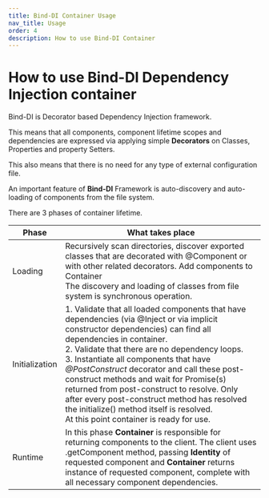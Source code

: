 ```yaml
---
title: Bind-DI Container Usage
nav_title: Usage
order: 4
description: How to use Bind-DI Container
---
```


# How to use Bind-DI Dependency Injection container
Bind-DI is Decorator based Dependency Injection framework.

This means that all components, component lifetime scopes and dependencies are expressed
via applying simple **Decorators** on Classes, Properties and property Setters.

This also means that there is no need for any type of external configuration file.

An important feature of **Bind-DI** Framework is auto-discovery and auto-loading of components from the file system.

There are 3 phases of container lifetime.

| Phase | What takes place |  
| ---- | ---- |
| Loading | Recursively scan directories, discover exported classes that are decorated with @Component or with other related decorators. Add components to Container<br>The discovery and loading of classes from file system is synchronous operation. |
| Initialization | 1. Validate that all loaded components that have dependencies (via @Inject or via implicit constructor dependencies) can find all dependencies in container. <br>2. Validate that there are no dependency loops.<br>3. Instantiate all components that have _@PostConstruct_ decorator and call these post-construct methods and wait for Promise(s) returned from post-construct to resolve. Only after every post-construct method has resolved the initialize() method itself is resolved. <br>At this point container is ready for use.|
| Runtime | In this phase **Container** is responsible for returning components to the client. The client uses .getComponent method, passing **Identity** of requested component and **Container** returns instance of requested component, complete with all necessary component dependencies.|



